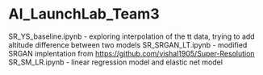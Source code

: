 # AI_LaunchLab_Team3

SR_YS_baseline.ipynb - exploring interpolation of the tt data, trying to add altitude difference between two models
SR_SRGAN_LT.ipynb - modified SRGAN implentation from https://github.com/vishal1905/Super-Resolution
SR_SM_LR.ipynb - linear regression model and elastic net model 

